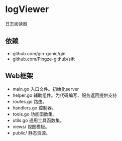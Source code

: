 # logViewer
日志阅读器

## 依赖

+ github.com/gin-gonic/gin
+ github.com/Pingze-github/sift

## Web框架

+ main.go 入口文件。初始化server
+ helper.go 辅助组件。为代码编写、服务返回提供支持
+ routes.go 路由。
+ handlers.go 控制器。
+ tools.go 功能函数集。
+ utils.go 通用工具函数集。
+ views/ 视图模板。
+ public/ 静态资源。